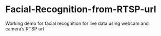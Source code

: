 # Facial-Recognition-from-RTSP-url
Working demo for facial recognition for live data using webcam and  camera’s RTSP url
